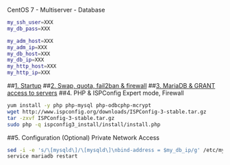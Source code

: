 CentOS 7 - Multiserver - Database
```sh
my_ssh_user=XXX
my_db_pass=XXX

my_adm_host=XXX
my_adm_ip=XXX
my_db_host=XXX
my_db_ip=XXX
my_http_host=XXX
my_http_ip=XXX
```
##<a href="https://github.com/Ator9/ISPConfig/blob/master/CentOS_adm.md#1-startup" target="_blank">1. Startup</a>
##<a href="https://github.com/Ator9/ISPConfig/blob/master/CentOS_adm.md#2-swap-quota-fail2ban--firewall" target="_blank">2. Swap, quota, fail2ban & firewall</a>
##<a href="https://github.com/Ator9/ISPConfig/blob/master/CentOS_adm.md#3-mariadb--grant-access-to-servers" target="_blank">3. MariaDB & GRANT access to servers</a>
##4. PHP & ISPConfig
Expert mode, Firewall
```sh
yum install -y php php-mysql php-odbcphp-mcrypt
wget http://www.ispconfig.org/downloads/ISPConfig-3-stable.tar.gz
tar -zxvf ISPConfig-3-stable.tar.gz
sudo php -q ispconfig3_install/install/install.php

```
##5. Configuration (Optional)
Private Network Access
```sh
sed -i -e 's/\[mysqld\]/\[mysqld\]\nbind-address = $my_db_ip/g' /etc/my.cnf
service mariadb restart

```

